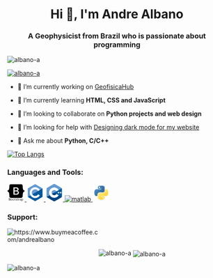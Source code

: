 <h1 align="center">Hi 👋, I'm Andre Albano</h1>
<h3 align="center">A Geophysicist from Brazil who is passionate about programming</h3>

<p align="left"> <img src="https://komarev.com/ghpvc/?username=albano-a&label=Profile%20views&color=0e75b6&style=flat" alt="albano-a" /> </p>

<p align="left"> <a href="https://github.com/ryo-ma/github-profile-trophy"><img src="https://github-profile-trophy.vercel.app/?username=albano-a" alt="albano-a" /></a> </p>

- 🔭 I’m currently working on [GeofisicaHub](https://github.com/albano-a/geofisica.github.io)

- 🌱 I’m currently learning **HTML, CSS and JavaScript**

- 👯 I’m looking to collaborate on **Python projects and web design**

- 🤝 I’m looking for help with [Designing dark mode for my website](geofisicahub.live)

- 💬 Ask me about **Python, C/C++**

[![Top Langs](https://github-readme-stats.vercel.app/api/top-langs/?username=albano-a)](https://github.com/anuraghazra/github-readme-stats)

<h3 align="left">Languages and Tools:</h3>
<p align="left"> <a href="https://getbootstrap.com" target="_blank" rel="noreferrer"> <img src="https://raw.githubusercontent.com/devicons/devicon/master/icons/bootstrap/bootstrap-plain-wordmark.svg" alt="bootstrap" width="40" height="40"/> </a> <a href="https://www.cprogramming.com/" target="_blank" rel="noreferrer"> <img src="https://raw.githubusercontent.com/devicons/devicon/master/icons/c/c-original.svg" alt="c" width="40" height="40"/> </a> <a href="https://www.w3schools.com/cpp/" target="_blank" rel="noreferrer"> <img src="https://raw.githubusercontent.com/devicons/devicon/master/icons/cplusplus/cplusplus-original.svg" alt="cplusplus" width="40" height="40"/> </a> <a href="https://www.mathworks.com/" target="_blank" rel="noreferrer"> <img src="https://upload.wikimedia.org/wikipedia/commons/2/21/Matlab_Logo.png" alt="matlab" width="40" height="40"/> </a> <a href="https://www.python.org" target="_blank" rel="noreferrer"> <img src="https://raw.githubusercontent.com/devicons/devicon/master/icons/python/python-original.svg" alt="python" width="40" height="40"/> </a> </p>

<h3 align="left">Support:</h3>
<p><a href="https://www.buymeacoffee.com/https://www.buymeacoffee.com/andrealbano"> <img align="left" src="https://cdn.buymeacoffee.com/buttons/v2/default-yellow.png" height="50" width="210" alt="https://www.buymeacoffee.com/andrealbano" /></a></p><br><br>

<div class="github-stats-container">
    <p><img align="left" src="https://github-readme-stats.vercel.app/api/top-langs?username=albano-a&show_icons=true&locale=en&layout=compact" alt="albano-a" /></p>
    <p>&nbsp;<img align="center" src="https://github-readme-stats.vercel.app/api?username=albano-a&show_icons=true&locale=en" alt="albano-a" /></p>
    <p><img align="center" src="https://github-readme-streak-stats.herokuapp.com/?user=albano-a&" alt="albano-a" /></p>
</div>

